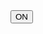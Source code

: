 <html>
    <body onload="document.getElementById('switch').innerText= 'ON'">
        <script>
function Activate() {
    var switchButton = document.getElementById("switch");
    url =""
    if (switchButton.innerText== "ON"){
        url = "/activate"
        switchButton.innerText= "OFF"
    }else{
        url = "/deactivate"
        switchButton.innerText= "ON"
    }
    fetch(url);
    }
        </script>
        <button id="switch" onclick="Activate()">ON</button> 
    </body>
</html>
